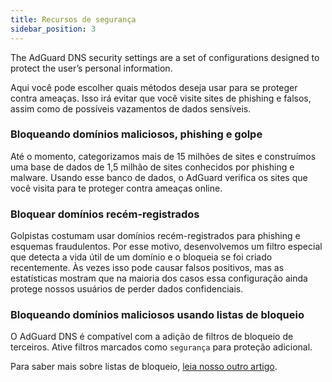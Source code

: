 ```yaml
---
title: Recursos de segurança
sidebar_position: 3
---
```


The AdGuard DNS security settings are a set of configurations designed to protect the user’s personal information.

Aqui você pode escolher quais métodos deseja usar para se proteger contra ameaças. Isso irá evitar que você visite sites de phishing e falsos, assim como de possíveis vazamentos de dados sensíveis.

### Bloqueando domínios maliciosos, phishing e golpe

Até o momento, categorizamos mais de 15 milhões de sites e construímos uma base de dados de 1,5 milhão de sites conhecidos por phishing e malware. Usando esse banco de dados, o AdGuard verifica os sites que você visita para te proteger contra ameaças online.

### Bloquear domínios recém-registrados

Golpistas costumam usar domínios recém-registrados para phishing e esquemas fraudulentos. Por esse motivo, desenvolvemos um filtro especial que detecta a vida útil de um domínio e o bloqueia se foi criado recentemente.
Às vezes isso pode causar falsos positivos, mas as estatísticas mostram que na maioria dos casos essa configuração ainda protege nossos usuários de perder dados confidenciais.

### Bloqueando domínios maliciosos usando listas de bloqueio

O AdGuard DNS é compatível com a adição de filtros de bloqueio de terceiros.
Ative filtros marcados como `segurança` para proteção adicional.

Para saber mais sobre listas de bloqueio, [leia nosso outro artigo](/private-dns/setting-up-filtering/blocklists.md).
